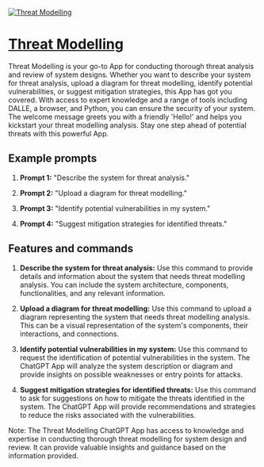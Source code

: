 [![Threat Modelling](null)](https://chat.openai.com/g/g-3XPyoWzn3-threat-modelling)

# [Threat Modelling](https://chat.openai.com/g/g-3XPyoWzn3-threat-modelling)

Threat Modelling is your go-to App for conducting thorough threat analysis and review of system designs. Whether you want to describe your system for threat analysis, upload a diagram for threat modelling, identify potential vulnerabilities, or suggest mitigation strategies, this App has got you covered. With access to expert knowledge and a range of tools including DALLE, a browser, and Python, you can ensure the security of your system. The welcome message greets you with a friendly 'Hello!' and helps you kickstart your threat modelling analysis. Stay one step ahead of potential threats with this powerful App.

## Example prompts

1. **Prompt 1:** "Describe the system for threat analysis."

2. **Prompt 2:** "Upload a diagram for threat modelling."

3. **Prompt 3:** "Identify potential vulnerabilities in my system."

4. **Prompt 4:** "Suggest mitigation strategies for identified threats."

## Features and commands

1. **Describe the system for threat analysis:** Use this command to provide details and information about the system that needs threat modelling analysis. You can include the system architecture, components, functionalities, and any relevant information.

2. **Upload a diagram for threat modelling:** Use this command to upload a diagram representing the system that needs threat modelling analysis. This can be a visual representation of the system's components, their interactions, and connections.

3. **Identify potential vulnerabilities in my system:** Use this command to request the identification of potential vulnerabilities in the system. The ChatGPT App will analyze the system description or diagram and provide insights on possible weaknesses or entry points for attacks.

4. **Suggest mitigation strategies for identified threats:** Use this command to ask for suggestions on how to mitigate the threats identified in the system. The ChatGPT App will provide recommendations and strategies to reduce the risks associated with the vulnerabilities.

Note: The Threat Modelling ChatGPT App has access to knowledge and expertise in conducting thorough threat modelling for system design and review. It can provide valuable insights and guidance based on the information provided.